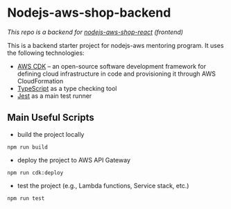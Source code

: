 # Nodejs-aws-shop-backend
_This repo is a backend for [nodejs-aws-shop-react](https://github.com/solidados/nodejs-aws-shop-react) (frontend)_  

This is a backend starter project for nodejs-aws mentoring program. It uses the following technologies:

- [AWS CDK](https://docs.aws.amazon.com/cdk/api/v2/) – an open-source software development framework for defining cloud infrastructure in 
  code and provisioning it through AWS CloudFormation
- [TypeScript](https://www.typescriptlang.org/) as a type checking tool
- [Jest](https://jestjs.io) as a main test runner

## Main Useful Scripts
- build the project locally
```shell
npm run build
```
- deploy the project to AWS API Gateway
```shell
npm run cdk:deploy
```
- test the project (e.g., Lambda functions, Service stack, etc.)
```shell
npm run test
```
